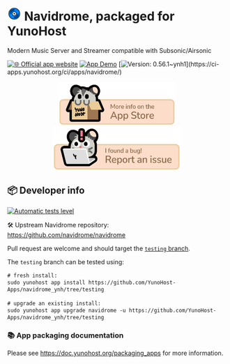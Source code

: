 <!--
N.B.: This README was automatically generated by <https://github.com/YunoHost/apps_tools/blob/main/readme_generator>
It shall NOT be edited by hand.
-->

<h1>
  <img src="https://raw.githubusercontent.com/YunoHost/apps/main/logos/navidrome.png" width="32px" alt="Logo of Navidrome">
  Navidrome, packaged for YunoHost
</h1>

Modern Music Server and Streamer compatible with Subsonic/Airsonic

[![🌐 Official app website](https://img.shields.io/badge/Official_app_website-darkgreen?style=for-the-badge)](https://www.navidrome.org)
[![App Demo](https://img.shields.io/badge/App_Demo-blue?style=for-the-badge)](https://demo.navidrome.org/app/#/login)
[![Version: 0.56.1~ynh1](https://img.shields.io/badge/Version-0.56.1~ynh1-rgba(0,150,0,1)?style=for-the-badge)](https://ci-apps.yunohost.org/ci/apps/navidrome/)

<div align="center">
<a href="https://apps.yunohost.org/app/navidrome"><img height="100px" src="https://github.com/YunoHost/yunohost-artwork/raw/refs/heads/main/badges/neopossum-badges/badge_more_info_on_the_appstore.svg"/></a>
<a href="https://github.com/YunoHost-Apps/navidrome_ynh/issues"><img height="100px" src="https://github.com/YunoHost/yunohost-artwork/raw/refs/heads/main/badges/neopossum-badges/badge_report_an_issue.svg"/></a>
</div>

## 📦 Developer info

[![Automatic tests level](https://apps.yunohost.org/badge/cilevel/navidrome)](https://ci-apps.yunohost.org/ci/apps/navidrome/)

🛠️ Upstream Navidrome repository: <https://github.com/navidrome/navidrome>

Pull request are welcome and should target the [`testing` branch](https://github.com/YunoHost-Apps/navidrome_ynh/tree/testing).

The `testing` branch can be tested using:
```
# fresh install:
sudo yunohost app install https://github.com/YunoHost-Apps/navidrome_ynh/tree/testing

# upgrade an existing install:
sudo yunohost app upgrade navidrome -u https://github.com/YunoHost-Apps/navidrome_ynh/tree/testing
```

### 📚 App packaging documentation

Please see <https://doc.yunohost.org/packaging_apps> for more information.
